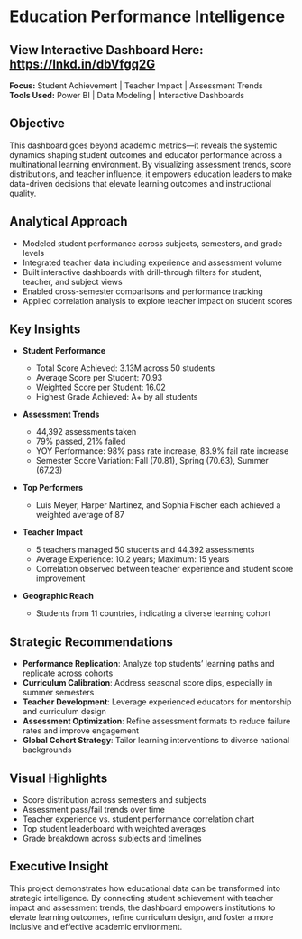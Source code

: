 # Education Performance Intelligence
## View Interactive Dashboard Here: https://lnkd.in/dbVfgq2G
**Focus:** Student Achievement | Teacher Impact | Assessment Trends  
**Tools Used:** Power BI | Data Modeling | Interactive Dashboards

## Objective  
This dashboard goes beyond academic metrics—it reveals the systemic dynamics shaping student outcomes and educator performance across a multinational learning environment. By visualizing assessment trends, score distributions, and teacher influence, it empowers education leaders to make data-driven decisions that elevate learning outcomes and instructional quality.

## Analytical Approach  
- Modeled student performance across subjects, semesters, and grade levels  
- Integrated teacher data including experience and assessment volume  
- Built interactive dashboards with drill-through filters for student, teacher, and subject views  
- Enabled cross-semester comparisons and performance tracking  
- Applied correlation analysis to explore teacher impact on student scores

## Key Insights

- **Student Performance**  
  - Total Score Achieved: 3.13M across 50 students  
  - Average Score per Student: 70.93  
  - Weighted Score per Student: 16.02  
  - Highest Grade Achieved: A+ by all students

- **Assessment Trends**  
  - 44,392 assessments taken  
  - 79% passed, 21% failed  
  - YOY Performance: 98% pass rate increase, 83.9% fail rate increase  
  - Semester Score Variation: Fall (70.81), Spring (70.63), Summer (67.23)

- **Top Performers**  
  - Luis Meyer, Harper Martinez, and Sophia Fischer each achieved a weighted average of 87

- **Teacher Impact**  
  - 5 teachers managed 50 students and 44,392 assessments  
  - Average Experience: 10.2 years; Maximum: 15 years  
  - Correlation observed between teacher experience and student score improvement

- **Geographic Reach**  
  - Students from 11 countries, indicating a diverse learning cohort

## Strategic Recommendations  
- **Performance Replication**: Analyze top students’ learning paths and replicate across cohorts  
- **Curriculum Calibration**: Address seasonal score dips, especially in summer semesters  
- **Teacher Development**: Leverage experienced educators for mentorship and curriculum design  
- **Assessment Optimization**: Refine assessment formats to reduce failure rates and improve engagement  
- **Global Cohort Strategy**: Tailor learning interventions to diverse national backgrounds

## Visual Highlights  
- Score distribution across semesters and subjects  
- Assessment pass/fail trends over time  
- Teacher experience vs. student performance correlation chart  
- Top student leaderboard with weighted averages  
- Grade breakdown across subjects and timelines

## Executive Insight  
This project demonstrates how educational data can be transformed into strategic intelligence. By connecting student achievement with teacher impact and assessment trends, the dashboard empowers institutions to elevate learning outcomes, refine curriculum design, and foster a more inclusive and effective academic environment.
